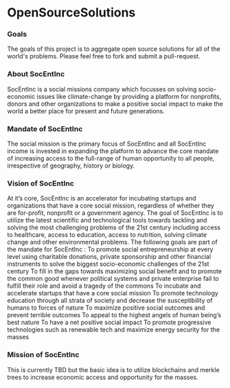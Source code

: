 # OpenSourceSolutions

### Goals

The goals of this project is to aggregate open source solutions for all of the world's problems. Please feel free to fork and submit a pull-request.

### About SocEntInc
SocEntInc is a social missions company which focusses on solving socio-economic issues like climate-change by providing a platform for nonprofits, donors and other organizations to make a positive social impact to make the world a better place for present and future generations.

### Mandate of SocEntInc
The social mission is the primary focus of SocEntInc and all SocEntInc income is invested in expanding the platform to advance the core mandate of increasing access to the full-range of human opportunity to all people, irrespective of geography, history or biology. 


### Vision of SocEntInc

At it’s core, SocEntInc is an accelerator for incubating startups and organizations that have a core social mission, regardless of whether they are for-profit, nonprofit or a government agency. 
The goal of SocEntInc is to utilize the latest scientific and technological tools towards tackling and solving the most challenging problems of the 21st century including access to healthcare, access to education, access to nutrition, solving climate change and other environmental problems. 
The following goals are part of the mandate for SocEntInc :
To promote social entrepreneurship at every level using charitable donations, private sponsorship and other financial instruments to solve the biggest socio-economic challenges of the 21st century
To fill in the gaps towards maximizing social benefit and to promote the common good whenever political systems and private enterprise fail to fulfill their role and avoid a tragedy of the commons
To incubate and accelerate startups that have a core social mission
To promote technology education through all strata of society and decrease the susceptibility of humans to forces of nature
To maximize positive social outcomes and prevent terrible outcomes
To appeal to the highest angels of human being’s best nature
To have a net positive social impact
To promote progressive technologies such as renewable tech and maximize energy security for the masses


### Mission of SocEntInc 
This is currently TBD but the basic idea is to utilize blockchains and merkle trees to increase economic access and opportunity for the masses.
